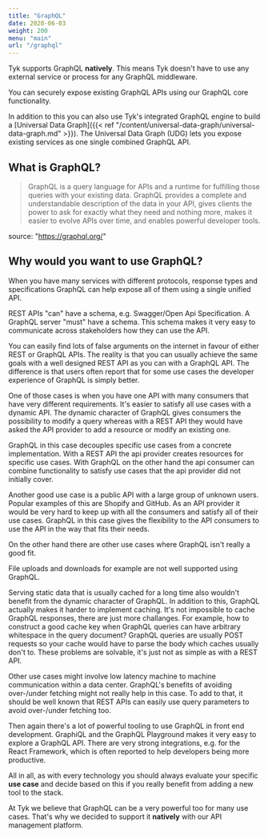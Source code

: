 ```yaml
---
title: "GraphQL"
date: 2020-06-03
weight: 200
menu: "main"
url: "/graphql"
---
```


Tyk supports GraphQL **natively**. This means Tyk doesn't have to use any external service or process for any GraphQL middleware. 

You can securely expose existing GraphQL APIs using our GraphQL core functionality.

In addition to this you can also use Tyk's integrated GraphQL engine to build a [Universal Data Graph]({{< ref "/content/universal-data-graph/universal-data-graph.md" >}}). The Universal Data Graph (UDG) lets you expose existing services as one single combined GraphQL API.  

## What is GraphQL?

> GraphQL is a query language for APIs and a runtime for fulfilling those queries with your existing data. GraphQL provides a complete and understandable description of the data in your API, gives clients the power to ask for exactly what they need and nothing more, makes it easier to evolve APIs over time, and enables powerful developer tools.

source: "https://graphql.org/"

## Why would you want to use GraphQL?

When you have many services with different protocols, response types and specifications GraphQL can help expose all of them using a single unified API.

REST APIs "can" have a schema, e.g. Swagger/Open Api Specification. A GraphQL server "must" have a schema.
This schema makes it very easy to communicate across stakeholders how they can use the API.

You can easily find lots of false arguments on the internet in favour of either REST or GraphQL APIs.
The reality is that you can usually achieve the same goals with a well designed REST API as you can with a GraphQL API.
The difference is that users often report that for some use cases the developer experience of GraphQL is simply better.

One of those cases is when you have one API with many consumers that have very different requirements.
It's easier to satisfy all use cases with a dynamic API.
The dynamic character of GraphQL gives consumers the possibility to modify a query whereas with a REST API they would have asked the API provider to add a resource or modify an existing one.

GraphQL in this case decouples specific use cases from a concrete implementation.
With a REST API the api provider creates resources for specific use cases.
With GraphQL on the other hand the api consumer can combine functionality to satisfy use cases that the api provider did not initially cover.

Another good use case is a public API with a large group of unknown users.
Popular examples of this are Shopify and GitHub.
As an API provider it would be very hard to keep up with all the consumers and satisfy all of their use cases.
GraphQL in this case gives the flexibility to the API consumers to use the API in the way that fits their needs.

On the other hand there are other use cases where GraphQL isn't really a good fit.

File uploads and downloads for example are not well supported using GraphQL.

Serving static data that is usually cached for a long time also wouldn't benefit from the dynamic character of GraphQL.
In addition to this, GraphQL actually makes it harder to implement caching. It's not impossible to cache GraphQL responses, there are just more challanges.
For example, how to construct a good cache key when GraphQL queries can have arbitrary whitespace in the query document?
GraphQL queries are usually POST requests so your cache would have to parse the body which caches usually don't to.
These problems are solvable, it's just not as simple as with a REST API.

Other use cases might involve low latency machine to machine communication within a data center.
GraphQL's benefits of avoiding over-/under fetching might not really help in this case.
To add to that, it should be well known that REST APIs can easily use query parameters to avoid over-/under fetching too.

Then again there's a lot of powerful tooling to use GraphQL in front end development.
GraphiQL and the GraphQL Playground makes it very easy to explore a GraphQL API.
There are very strong integrations, e.g. for the React Framework, which is often reported to help developers being more productive.

All in all, as with every technology you should always evaluate your specific **use case** and decide based on this if you really benefit from adding a new tool to the stack.

At Tyk we believe that GraphQL can be a very powerful too for many use cases. That's why we decided to support it **natively** with our API management platform. 
